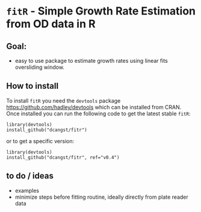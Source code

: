 # `fitR` - Simple Growth Rate Estimation from OD data in R

## Goal: 
  - easy to use package to estimate growth rates using linear fits oversliding window.

## How to install

To install `fitR` you need the `devtools` package https://github.com/hadley/devtools which can be installed from CRAN. Once installed you can run the following code to get the latest stable `fitR`:

```
library(devtools)
install_github("dcangst/fitr")
```

or to get a specific version:

```
library(devtools)
install_github("dcangst/fitr", ref="v0.4")
```

## to do / ideas
  - examples
  - minimize steps before fitting routine, ideally directly from plate reader data
